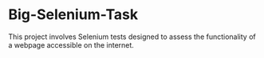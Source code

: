 # Big-Selenium-Task
This project involves Selenium tests designed to assess the functionality of a webpage accessible on the internet.
